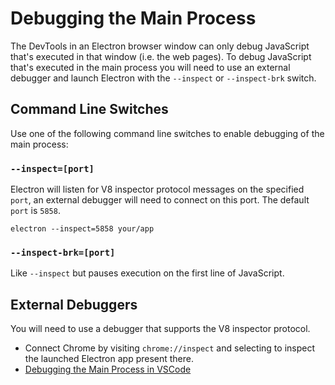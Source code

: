 # Debugging the Main Process

The DevTools in an Electron browser window can only debug JavaScript that's
executed in that window (i.e. the web pages). To debug JavaScript that's
executed in the main process you will need to use an external debugger and
launch Electron with the `--inspect` or `--inspect-brk` switch.

## Command Line Switches

Use one of the following command line switches to enable debugging of the main
process:

### `--inspect=[port]`

Electron will listen for V8 inspector protocol messages on the specified `port`,
an external debugger will need to connect on this port. The default `port` is
`5858`.

```shell
electron --inspect=5858 your/app
```

### `--inspect-brk=[port]`

Like `--inspect` but pauses execution on the first line of JavaScript.

## External Debuggers

You will need to use a debugger that supports the V8 inspector protocol.

* Connect Chrome by visiting `chrome://inspect` and selecting to inspect the
  launched Electron app present there.
* [Debugging the Main Process in VSCode](debugging-main-process-vscode.md)
